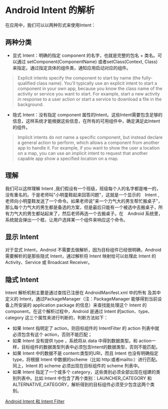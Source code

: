 # Android Intent 的解析

在应用中，我们可以以两种形式来使用Intent：

<!--more-->

## 两种分类
 - 显式 Intent：明确的指定 component 的名字，也就是完整的包名 + 类名。可以通过 setComponent(ComponentName) 或者setClass(Context, Class) 来指定。通过指定具体的组件类，通知应用启动对应的组件。
> Explicit intents specify the component to start by name (the fully-qualified class name). You'll typically use an explicit intent to start a component in your own app, because you know the class name of the activity or service you want to start. For example, start a new activity in response to a user action or start a service to download a file in the background.

 - 隐式 Intent：没有指定 component 属性的Intent。这些Intent需要包含足够的信息，这样系统才能根据这些信息，在所有的可用组件中，确定满足此Intent的组件。
> Implicit intents do not name a specific component, but instead declare a general action to perform, which allows a component from another app to handle it. For example, if you want to show the user a location on a map, you can use an implicit intent to request that another capable app show a specified location on a map.

## 理解
我们可以这样理解 Intent ,我们假设有一个班级，班级每个人的名字都是唯一的，没有重名的。于是老师叫"小明童鞋起来回答问题"，这就是一个显示的　Intent ,老师向小明童鞋发送了一个命令。如果老师说"来一个力气大的男生帮忙搬桌子"，那么每个力气大的男生都是备选的方案，但是最后只能有一个被选中去搬桌子，所有力气大的男生都站起来了，然后老师再选一个去搬桌子。在　Android 系统里，系统就会弹出一个框，让用户选择某一个组件来响应这个命令。


## 显示 Intent
对于显式 Intent，Android 不需要去做解析，因为目标组件已经很明确，Android 需要解析的是那些隐式 Intent，通过解析将 Intent 映射给可以处理此 Intent 的 Activity、Service 或 Broadcast Receiver。

## 隐式 Intent
Intent 解析机制主要是通过查找已注册在 AndroidManifest.xml 中的所有 <intent-filter> 及其中定义的 Intent，通过PackageManager（注：PackageManager 能够得到当前设备上所安装的
application package 的信息）来查找能处理这个 Intent 的 component。在这个解析过程中，Android 是通过 Intent 的action、type、category 这三个属性来进行判断的，判断方法如下：
 - 如果 Intent 指明定了 action，则目标组件的 IntentFilter 的 action 列表中就必须包含有这个 action，否则不能匹配；
 - 如果 Intent 没有提供 type ，系统将从 data 中得到数据类型。和 action一样，目标组件的数据类型列表中必须包含Intent的数据类型，否则不能匹配。
 - 如果 Intent 中的数据不是 content:类型的URI，而且 Intent 也没有明确指定 type，将根据 Intent 中数据的scheme（比如 http:或者mailto:）进行匹配。同上，Intent 的 scheme 必须出现在目标组件的 scheme 列表中。
 - 如果 Intent 指定了一个或多个 category，这些类别必须全部出现在组建的类别列表中。比如 Intent 中包含了两个类别：LAUNCHER_CATEGORY 和 ALTERNATIVE_CATEGORY，解析得到的目标组件必须至少包含这两个类别。

[Android Intent 和 Intent Filter](http://www.binkery.com/archives/479.html)